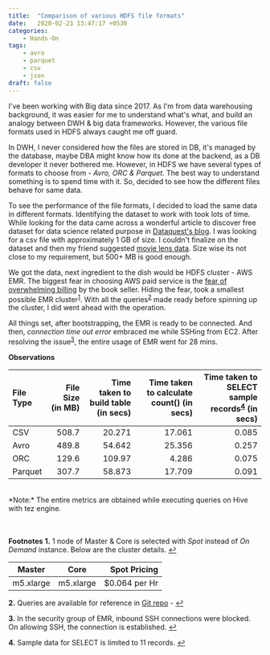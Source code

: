 ```yaml
---
title:  "Comparison of various HDFS file formats"
date:   2020-02-23 13:47:17 +0530
categories:
    - Hands-On
tags:
    - avro
    - parquet
    - csv
    - json
draft: false
---
```


I've been working with Big data since 2017. As I'm from data warehousing background, it was easier for me to understand what's what, and build an analogy between DWH & big data frameworks. However, the various file formats used in HDFS always caught me off guard.

In DWH, I never considered how the files are stored in DB, it's managed by the database, maybe DBA might know how its done at the backend, as a DB developer it never bothered me. However, in HDFS we have several types of formats to choose from - _Avro, ORC & Parquet._ The best way to understand something is to spend time with it. So, decided to see how the different files behave for same data.


To see the performance of the file formats, I decided to load the same data in different formats. Identifying the dataset to work with took lots of time. While looking for the data came across a wonderful article to discover free dataset for data science related purpose in [Dataquest's blog](https://www.dataquest.io/blog/free-datasets-for-projects/). I was looking for a csv file with approximately 1 GB of size. I couldn't finalize on the dataset and then my friend suggested [movie lens data](http://files.grouplens.org/datasets/movielens/). Size wise its not close to my requirement, but 500+ MB is good enough.

We got the data, next ingredient to the dish would be HDFS cluster - AWS EMR. The biggest fear in choosing AWS paid service is the [fear of overwhelming billing](https://dev.to/juanmanuelramallo/i-was-billed-for-14k-usd-on-amazon-web-services-17fn) by the book seller.  Hiding the fear, took a smallest possible EMR cluster<sup id="a1">[1](#f1)</sup>. With all the queries<sup id="a2">[2](#f2)</sup> made ready before spinning up the cluster, I did went ahead with the operation.


All things set, after bootstrapping, the EMR is ready to be connected. And then, *connection time out error* embraced me while SSHing from EC2. After resolving the issue<sup id="a3">[3](#f3)</sup>, the entire usage of EMR went for 28 mins.

**Observations**


|File Type| File Size (in MB) | Time taken to build table (in secs) | Time taken to calculate count() (in secs)|Time taken to SELECT sample records<sup id="a4">[4](#f4)</sup> (in secs)|
|:---------|------:|-------:|-------:|------:|
| CSV      | 508.7 | 20.271 | 17.061 | 0.085 |
| Avro     | 489.8 | 54.642 | 25.356 | 0.257 |
| ORC      | 129.6 | 109.97 | 4.286  | 0.075 |
| Parquet  | 307.7 | 58.873 | 17.709 | 0.091 |

<br>
 *Note:* The entire metrics are obtained while executing queries on Hive with tez engine.
<br>
<br>
<br>

**Footnotes**
<b id="f1">1.</b> 1 node of Master & Core is selected with _Spot_ instead of _On Demand_ instance. Below are the cluster details.    [↩](#a1)

| Master   | Core      | Spot Pricing |
| -------- |:---------:| ------------:|
| m5.xlarge| m5.xlarge | $0.064 per Hr|


<b id="f2">2.</b> Queries are available for reference in [Git repo](https://github.com/dheepakg/file-formats/tree/master/DDLs) -     [↩](#a2)

<b id="f3">3.</b> In the security group of EMR, inbound SSH connections were blocked. On allowing SSH, the connection is established.    [↩](#a3)

<b id="f4">4.</b> Sample data for SELECT is limited to 11 records.    [↩](#a4)
